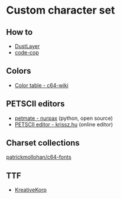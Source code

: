 # Custom character set

## How to

- [DustLayer](https://dustlayer.com/vic-ii/2013/4/23/vic-ii-for-beginners-part-2-to-have-or-to-not-have-character)
- [code-cop](http://home-2002.code-cop.org/c64/)

## Colors

- [Color table - c64-wiki](https://www.c64-wiki.com/wiki/Color)

## PETSCII editors

- [petmate - nurpax](https://nurpax.github.io/petmate/) (python, open source)
- [PETSCII editor - krissz.hu](http://petscii.krissz.hu/) (online editor)

## Charset collections

[patrickmollohan/c64-fonts](https://github.com/patrickmollohan/c64-fonts)

## TTF

- [KreativeKorp](https://www.kreativekorp.com/software/fonts/c64/)
